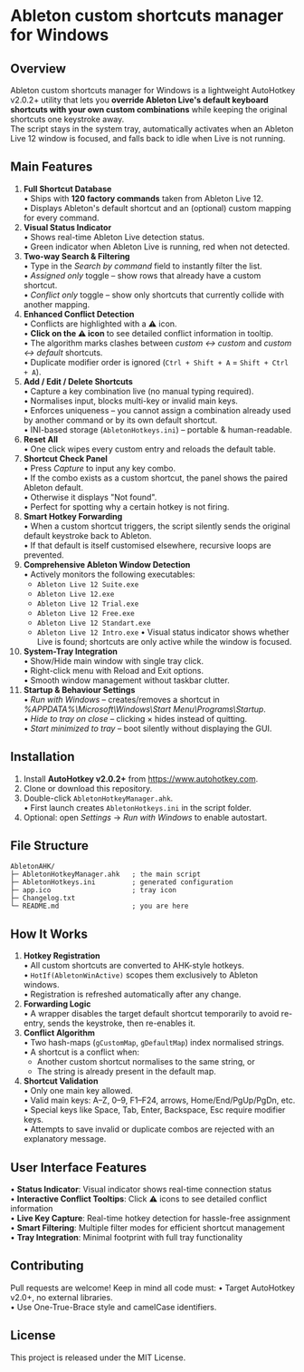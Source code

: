 # Ableton custom shortcuts manager for Windows

## Overview
Ableton custom shortcuts manager for Windows is a lightweight AutoHotkey v2.0.2+ utility that lets you **override Ableton Live's default keyboard shortcuts with your own custom combinations** while keeping the original shortcuts one keystroke away.  
The script stays in the system tray, automatically activates when an Ableton Live 12 window is focused, and falls back to idle when Live is not running.

## Main Features
1. **Full Shortcut Database**  
   • Ships with **120 factory commands** taken from Ableton Live 12.  
   • Displays Ableton's default shortcut and an (optional) custom mapping for every command.
2. **Visual Status Indicator**  
   • Shows real-time Ableton Live detection status.  
   • Green indicator when Ableton Live is running, red when not detected.
3. **Two-way Search & Filtering**  
   • Type in the *Search by command* field to instantly filter the list.  
   • *Assigned only* toggle – show rows that already have a custom shortcut.  
   • *Conflict only* toggle – show only shortcuts that currently collide with another mapping.
4. **Enhanced Conflict Detection**  
   • Conflicts are highlighted with a ⚠️ icon.  
   • **Click on the ⚠️ icon** to see detailed conflict information in tooltip.  
   • The algorithm marks clashes between *custom ↔ custom* and *custom ↔ default* shortcuts.  
   • Duplicate modifier order is ignored (`Ctrl + Shift + A` = `Shift + Ctrl + A`).
5. **Add / Edit / Delete Shortcuts**  
   • Capture a key combination live (no manual typing required).  
   • Normalises input, blocks multi-key or invalid main keys.  
   • Enforces uniqueness – you cannot assign a combination already used by another command or by its own default shortcut.  
   • INI-based storage (`AbletonHotkeys.ini`) – portable & human-readable.
6. **Reset All**  
   • One click wipes every custom entry and reloads the default table.
7. **Shortcut Check Panel**  
   • Press *Capture* to input any key combo.  
   • If the combo exists as a custom shortcut, the panel shows the paired Ableton default.  
   • Otherwise it displays "Not found".  
   • Perfect for spotting why a certain hotkey is not firing.
8. **Smart Hotkey Forwarding**  
   • When a custom shortcut triggers, the script silently sends the original default keystroke back to Ableton.  
   • If that default is itself customised elsewhere, recursive loops are prevented.
9. **Comprehensive Ableton Window Detection**  
   • Actively monitors the following executables:
     - `Ableton Live 12 Suite.exe`
     - `Ableton Live 12.exe`
     - `Ableton Live 12 Trial.exe`
     - `Ableton Live 12 Free.exe`
     - `Ableton Live 12 Standart.exe`
     - `Ableton Live 12 Intro.exe`
   • Visual status indicator shows whether Live is found; shortcuts are only active while the window is focused.
10. **System-Tray Integration**  
    • Show/Hide main window with single tray click.  
    • Right-click menu with Reload and Exit options.  
    • Smooth window management without taskbar clutter.
11. **Startup & Behaviour Settings**  
    • *Run with Windows* – creates/removes a shortcut in *%APPDATA%\Microsoft\Windows\Start Menu\Programs\Startup*.  
    • *Hide to tray on close* – clicking × hides instead of quitting.  
    • *Start minimized to tray* – boot silently without displaying the GUI.

## Installation
1. Install **AutoHotkey v2.0.2+** from https://www.autohotkey.com.  
2. Clone or download this repository.  
3. Double-click `AbletonHotkeyManager.ahk`.  
   • First launch creates `AbletonHotkeys.ini` in the script folder.
4. Optional: open *Settings* → *Run with Windows* to enable autostart.

## File Structure
```
AbletonAHK/
├─ AbletonHotkeyManager.ahk   ; the main script
├─ AbletonHotkeys.ini         ; generated configuration
├─ app.ico                    ; tray icon
├─ Changelog.txt
└─ README.md                  ; you are here
```

## How It Works
1. **Hotkey Registration**  
   • All custom shortcuts are converted to AHK-style hotkeys.  
   • `HotIf(AbletonWinActive)` scopes them exclusively to Ableton windows.  
   • Registration is refreshed automatically after any change.
2. **Forwarding Logic**  
   • A wrapper disables the target default shortcut temporarily to avoid re-entry, sends the keystroke, then re-enables it.
3. **Conflict Algorithm**  
   • Two hash-maps (`gCustomMap`, `gDefaultMap`) index normalised strings.  
   • A shortcut is a conflict when:
     - Another custom shortcut normalises to the same string, or
     - The string is already present in the default map.
4. **Shortcut Validation**  
   • Only one main key allowed.  
   • Valid main keys: A–Z, 0–9, F1–F24, arrows, Home/End/PgUp/PgDn, etc.  
   • Special keys like Space, Tab, Enter, Backspace, Esc require modifier keys.  
   • Attempts to save invalid or duplicate combos are rejected with an explanatory message.

## User Interface Features
• **Status Indicator**: Visual indicator shows real-time connection status  
• **Interactive Conflict Tooltips**: Click ⚠️ icons to see detailed conflict information  
• **Live Key Capture**: Real-time hotkey detection for hassle-free assignment  
• **Smart Filtering**: Multiple filter modes for efficient shortcut management  
• **Tray Integration**: Minimal footprint with full tray functionality

## Contributing
Pull requests are welcome! Keep in mind all code must:
• Target AutoHotkey v2.0+, no external libraries.  
• Use One-True-Brace style and camelCase identifiers.

## License
This project is released under the MIT License. 